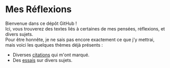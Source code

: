 # Mes Réflexions

Bienvenue dans ce dépôt GitHub !  
Ici, vous trouverez des textes liés à certaines de mes pensées, réflexions, et divers sujets.  
Pour être honnête, je ne sais pas encore exactement ce que j'y mettrai, mais voici les quelques thèmes déjà présents :

- Diverses [citations](citations/README.md) qui m'ont marqué.
- Des [essais](/essais/README.md) sur divers sujets.


